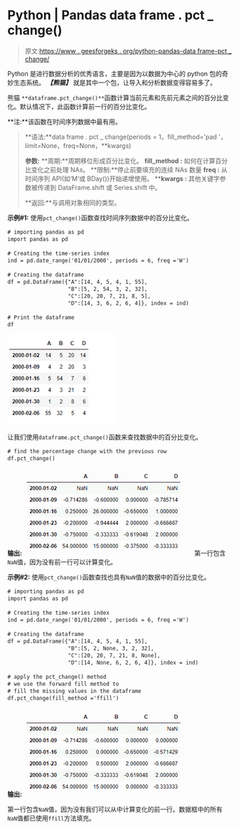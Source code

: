 # Python | Pandas data frame . pct _ change()

> 原文:[https://www . geesforgeks . org/python-pandas-data frame-pct _ change/](https://www.geeksforgeeks.org/python-pandas-dataframe-pct_change/)

Python 是进行数据分析的优秀语言，主要是因为以数据为中心的 python 包的奇妙生态系统。 ***【熊猫】*** 就是其中一个包，让导入和分析数据变得容易多了。

熊猫 `**dataframe.pct_change()**`函数计算当前元素和先前元素之间的百分比变化。默认情况下，此函数计算前一行的百分比变化。

**注:**该函数在时间序列数据中最有用。

> **语法:**data frame . pct _ change(periods = 1，fill_method='pad '，limit=None，freq=None，**kwargs)
> 
> **参数:**
> **周期:**周期移位形成百分比变化。
> **fill_method :** 如何在计算百分比变化之前处理 NAs。
> **限制:**停止前要填充的连续 NAs 数量
> **freq :** 从时间序列 API(如‘M’或 BDay())开始递增使用。
> ****kwargs :** 其他关键字参数被传递到 DataFrame.shift 或 Series.shift 中。
> 
> **返回:**与调用对象相同的类型。

**示例#1:** 使用`pct_change()`函数查找时间序列数据中的百分比变化。

```
# importing pandas as pd
import pandas as pd

# Creating the time-series index
ind = pd.date_range('01/01/2000', periods = 6, freq ='W')

# Creating the dataframe 
df = pd.DataFrame({"A":[14, 4, 5, 4, 1, 55],
                   "B":[5, 2, 54, 3, 2, 32], 
                   "C":[20, 20, 7, 21, 8, 5],
                   "D":[14, 3, 6, 2, 6, 4]}, index = ind)

# Print the dataframe
df
```

![](img/7afe74b5cd9a16279bb442674afa10f1.png)

让我们使用`dataframe.pct_change()`函数来查找数据中的百分比变化。

```
# find the percentage change with the previous row
df.pct_change()
```

**输出:**
![](img/d7a38411b3493c510b798c149cf58e93.png)
第一行包含`NaN`值，因为没有前一行可以计算变化。

**示例#2:** 使用`pct_change()`函数查找也具有`NaN`值的数据中的百分比变化。

```
# importing pandas as pd
import pandas as pd

# Creating the time-series index
ind = pd.date_range('01/01/2000', periods = 6, freq ='W')

# Creating the dataframe 
df = pd.DataFrame({"A":[14, 4, 5, 4, 1, 55],
                   "B":[5, 2, None, 3, 2, 32], 
                   "C":[20, 20, 7, 21, 8, None],
                   "D":[14, None, 6, 2, 6, 4]}, index = ind)

# apply the pct_change() method
# we use the forward fill method to
# fill the missing values in the dataframe
df.pct_change(fill_method ='ffill')
```

**输出:**
![](img/332bf185f6e56b7b2314451b4ce0e47d.png)

第一行包含`NaN`值，因为没有我们可以从中计算变化的前一行。数据框中的所有`NaN`值都已使用`ffill`方法填充。
